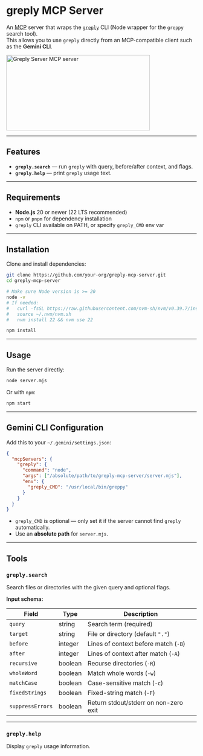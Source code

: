 # greply MCP Server

An [MCP](https://github.com/modelcontextprotocol) server that wraps the [`greply`](https://www.npmjs.com/package/greply) CLI (Node wrapper for the `greppy` search tool).  
This allows you to use `greply` directly from an MCP-compatible client such as the **Gemini CLI**.

<a href="https://glama.ai/mcp/servers/@AnthonyRuffino/greply-mcp">
  <img width="380" height="200" src="https://glama.ai/mcp/servers/@AnthonyRuffino/greply-mcp/badge" alt="Greply Server MCP server" />
</a>

---

## Features
- **`greply.search`** — run `greply` with query, before/after context, and flags.
- **`greply.help`** — print `greply` usage text.

---

## Requirements
- **Node.js** 20 or newer (22 LTS recommended)
- `npm` or `pnpm` for dependency installation
- `greply` CLI available on PATH, or specify `greply_CMD` env var

---

## Installation

Clone and install dependencies:

```bash
git clone https://github.com/your-org/greply-mcp-server.git
cd greply-mcp-server

# Make sure Node version is >= 20
node -v
# If needed:
#   curl -fsSL https://raw.githubusercontent.com/nvm-sh/nvm/v0.39.7/install.sh | bash
#   source ~/.nvm/nvm.sh
#   nvm install 22 && nvm use 22

npm install
````

---

## Usage

Run the server directly:

```bash
node server.mjs
```

Or with `npm`:

```bash
npm start
```

---

## Gemini CLI Configuration

Add this to your `~/.gemini/settings.json`:

```json
{
  "mcpServers": {
    "greply": {
      "command": "node",
      "args": ["/absolute/path/to/greply-mcp-server/server.mjs"],
      "env": {
        "greply_CMD": "/usr/local/bin/greppy"
      }
    }
  }
}
```

* `greply_CMD` is optional — only set it if the server cannot find `greply` automatically.
* Use an **absolute path** for `server.mjs`.

---

## Tools

### `greply.search`

Search files or directories with the given query and optional flags.

**Input schema:**

| Field            | Type    | Description                           |
| ---------------- | ------- | ------------------------------------- |
| `query`          | string  | Search term (required)                |
| `target`         | string  | File or directory (default `"."`)     |
| `before`         | integer | Lines of context before match (`-B`)  |
| `after`          | integer | Lines of context after match (`-A`)   |
| `recursive`      | boolean | Recurse directories (`-R`)            |
| `wholeWord`      | boolean | Match whole words (`-w`)              |
| `matchCase`      | boolean | Case-sensitive match (`-c`)           |
| `fixedStrings`   | boolean | Fixed-string match (`-F`)             |
| `suppressErrors` | boolean | Return stdout/stderr on non-zero exit |

---

### `greply.help`
Display `greply` usage information.